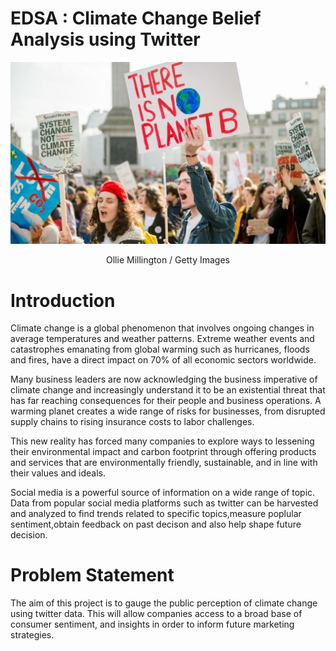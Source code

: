 # EDSA : Climate Change Belief Analysis using Twitter

![climate_change_activists](images/youth-climate-activists.jpg)
<p align="center">Ollie Millington / Getty Images</p>

# Introduction

Climate change is a global phenomenon that involves ongoing changes in average temperatures and weather patterns.
Extreme weather events and catastrophes emanating from global warming such as hurricanes, floods and fires, have a direct impact on 70% of all economic sectors worldwide.

Many business leaders are now acknowledging the business imperative of climate change and increasingly understand it to be an existential threat that has far reaching consequences for their people and business operations.  A warming planet creates a wide range of risks for businesses, from disrupted supply chains to rising insurance costs to labor challenges.

This new reality has forced many companies to explore ways to lessening their environmental impact and carbon footprint through offering products and services that are environmentally friendly, sustainable, and in line with their values and ideals. 

Social media is a powerful source of information on a wide range of topic. Data from popular social media platforms such as twitter can be harvested and analyzed to find trends related to specific topics,measure poplular sentiment,obtain feedback on past decison and also help shape future decision.  

# Problem Statement
The aim of this project is to gauge the public perception of climate change using twitter data. This will allow companies access to a broad base of consumer sentiment, and insights in order to inform future marketing strategies.
